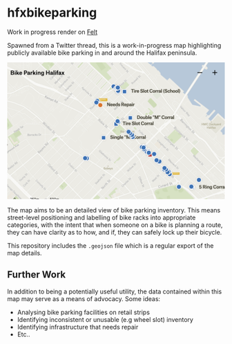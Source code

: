 # hfxbikeparking

Work in progress render on [Felt](https://felt.com/map/Bike-Parking-Rendered-9AD3nHpGSQjuwd3w0ppqdxC?loc=44.64502,-63.58804,14.56z&share=1)

Spawned from a Twitter thread, this is a work-in-progress map highlighting
publicly available bike parking in and around the Halifax peninsula.

![Map Preview](./static/preview.png)

The map aims to be an detailed view of bike parking inventory. This means
street-level positioning and labelling of bike racks into appropriate
categories, with the intent that when someone on a bike is planning a route,
they can have clarity as to how, and if, they can safely lock up their bicycle.

This repository includes the `.geojson` file which is a regular export of the
map details.

## Further Work

In addition to being a potentially useful utility, the data contained within
this map may serve as a means of advocacy. Some ideas:

* Analysing bike parking facilities on retail strips
* Identifying inconsistent or unusable (e.g wheel slot) inventory
* Identifying infrastructure that needs repair
* Etc..
